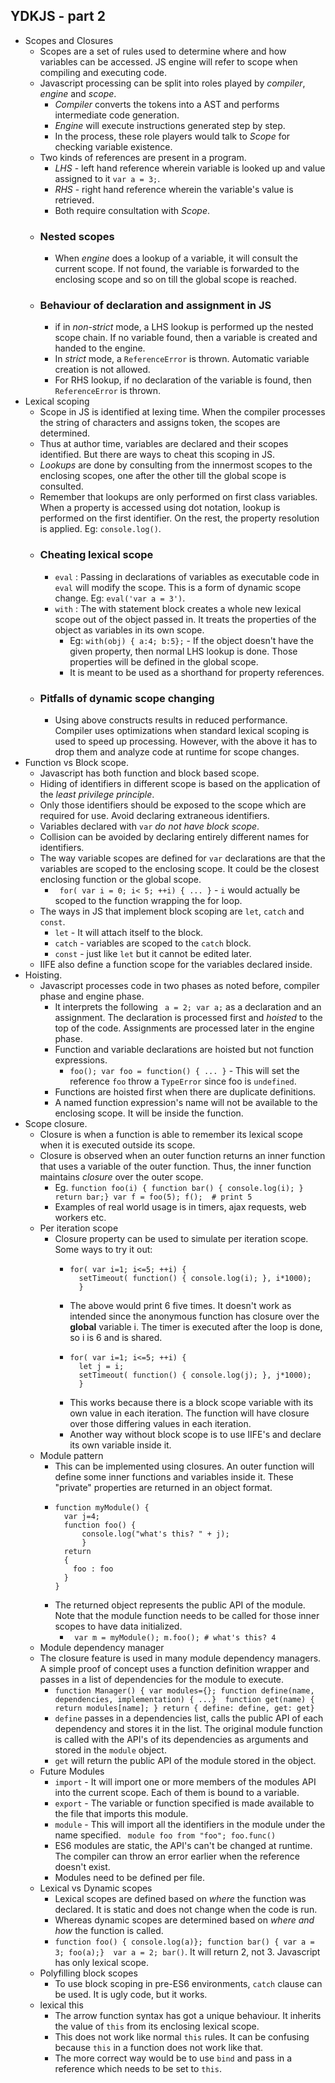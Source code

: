 ## YDKJS - part 2
* Scopes and Closures 
  * Scopes are a set of rules used to determine where and how variables can be accessed. JS engine will refer to scope when compiling and executing code.
  * Javascript processing can be split into roles played by *compiler*, *engine* and *scope*. 
    * *Compiler* converts the tokens into a AST and performs intermediate code generation.
    * *Engine* will execute instructions generated  step by step.
    * In the process, these role players would talk to *Scope* for checking variable existence.
  * Two kinds of references are present in a program.
    * *LHS* - left hand reference wherein variable is looked up and value assigned to it `var a = 3;`.
    * *RHS* - right hand reference wherein the variable's value is retrieved.
    * Both require consultation with *Scope*.
  * ### Nested scopes
    * When *engine* does a lookup of a variable, it will consult the current scope. If not found, the variable is forwarded to the enclosing scope and so on till the global scope is reached.
  * ### Behaviour of declaration and assignment in JS
    * if in *non-strict* mode, a  LHS lookup is performed up the nested scope chain. If no variable found, then a variable is created and handed to the engine.
    * In *strict* mode, a `ReferenceError` is thrown. Automatic variable creation is not allowed.
    * For RHS lookup, if no declaration of the variable is found, then `ReferenceError` is thrown.
* Lexical scoping
  * Scope in JS is identified at lexing time. When the compiler processes the string of characters and assigns token, the scopes are determined. 
  * Thus at author time, variables are declared and their scopes identified. But there are ways to cheat this scoping in JS.
  * *Lookups* are done by consulting from the innermost scopes to the enclosing scopes, one after the other till the global scope is consulted.
  * Remember that lookups are only performed on first class variables. When a property is accessed using dot notation, lookup is performed on the first identifier. On the rest, the property resolution is applied. Eg: `console.log()`.
  * ### Cheating lexical scope
     * `eval` : Passing in declarations of variables as executable code in `eval` will modify the scope. This is a form of dynamic scope change. Eg: `eval('var a = 3')`.
     * `with` : The with statement block creates a whole new lexical scope out of the object passed in. It treats the properties of the object as variables in its own scope.
       * Eg: `with(obj) { a:4; b:5};` - If the object doesn't have the given property, then normal LHS lookup is done. Those properties will be defined in the global scope.
       * It is meant to be used as a shorthand for property references.
  * ### Pitfalls of dynamic scope changing
    * Using above constructs results in  reduced performance. Compiler uses optimizations when standard lexical scoping is used to speed up processing. However, with the above it has to drop them and analyze code at runtime for scope changes. 
* Function vs Block scope.
  * Javascript has both function and block based scope.
  * Hiding of identifiers in different scope is based on the application of the *least privilege principle*.
  * Only those identifiers should be exposed to the scope which are required for use. Avoid declaring extraneous identifiers.
  * Variables declared with `var` *do not have block scope*.
  * Collision can be avoided by declaring entirely different names for identifiers.
  * The way variable scopes are defined for ` var ` declarations are that the variables are scoped to the enclosing scope. It could be the closest enclosing function or the global scope.
    * ` for( var i = 0; i< 5; ++i) { ... }` - `i` would actually be scoped to the function wrapping the for loop. 
  * The ways in JS that implement block scoping are `let`, `catch` and `const`. 
    * `let` - It will attach itself to the block.
    * `catch` - variables are scoped to the `catch` block.
    * `const` - just like `let` but it cannot be edited later.
  * IIFE also define a function scope for the variables declared inside.
* Hoisting.
  * Javascript processes code in two phases as noted before, compiler phase and engine phase.
    * It interprets the following ` a = 2; var a;` as a declaration and an assignment. The declaration is processed first and *hoisted* to the top of the code. Assignments are processed later in the engine phase.
    * Function and variable declarations are hoisted but not function expressions.
      * `foo(); var foo = function() { ... }` - This will set the reference `foo` throw a `TypeError` since foo is `undefined`.
    * Functions are hoisted first when there are duplicate definitions.
    * A named function expression's name will not be available to the enclosing scope. It will be inside the function.
* Scope closure.
  * Closure is when a function is able to remember its lexical scope when it is executed outside its scope.
  * Closure is observed when an outer function returns an inner function that uses a variable of the outer function. Thus, the inner function maintains *closure* over the outer scope.
    * Eg. `function foo(i) { function bar() { console.log(i); } return bar;} var f = foo(5); f();  # print 5`
    * Examples of real world usage is in timers, ajax requests, web workers etc.
  * Per iteration scope
    * Closure property can be used to simulate per iteration scope. Some ways to try it out:
      * ```
        for( var i=1; i<=5; ++i) {
          setTimeout( function() { console.log(i); }, i*1000);
          }
        ```
      * The above would print 6 five times. It doesn't work as intended since the anonymous function has closure over the **global** variable i. The timer is executed after the loop is done, so i is 6 and is shared.
      * ```
        for( var i=1; i<=5; ++i) {
          let j = i;
          setTimeout( function() { console.log(j); }, j*1000);
          }
        ```
      * This works because there is a block scope variable with its own value in each iteration. The function will have closure over those differing values in each iteration.
      * Another way without block scope is to use IIFE's and declare its own variable inside it.
   * Module pattern
     * This can be implemented using closures. An outer function will define some inner functions and variables inside it. These "private" properties are returned in an object format.
     * ```
       function myModule() {
         var j=4;
         function foo() {
             console.log("what's this? " + j);
             }
         return
         {
           foo : foo
         }
       }
       ```
     * The returned object represents the public API of the module. Note that the module function needs to be called for those inner scopes to have data initialized.
       * ` var m = myModule(); m.foo(); # what's this? 4`
  * Module dependency manager 
   * The closure feature is used in many module dependency managers. A simple proof of concept uses a function definition wrapper and passes in a list of dependencies for the module to execute.
     * `function Manager() { var modules={}; function define(name, dependencies, implementation) { ...}  function get(name) { return modules[name]; } return { define: define, get: get}`
     * `define` passes in a dependencies list, calls the public API of each dependency and stores it in the list. The original module function is called with the API's of its dependencies as arguments and stored in the `module` object.
     * `get` will return the public API of the module stored in the object.
  * Future Modules
    * `import` - It will import one or more members of the modules API into the current scope. Each of them is bound to a variable.
    * `export` - The variable or function specified is made available to the file that imports this module.
    * `module` - This will import all the identifiers in the module under the name specified. ` module foo from "foo"; foo.func()`
    * ES6 modules are static, the API's can't be changed at runtime. The compiler can throw an error earlier when the reference doesn't  exist.
    * Modules need to be defined per file.
  * Lexical vs Dynamic scopes
    * Lexical scopes are defined based on _where_ the function was declared. It is static and does not change when the code is run.
    * Whereas dynamic scopes are determined based on *where and how* the function is called.
    * `function foo() { console.log(a)}; function bar() { var a = 3; foo(a);}  var a = 2; bar()`. It will return 2, not 3. Javascript has only lexical scope.
  * Polyfilling block scopes
    * To use block scoping in pre-ES6 environments, `catch` clause can be used. It is ugly code, but it works.
  * lexical this
    * The arrow function syntax has got a unique behaviour. It inherits the value of `this` from its enclosing lexical scope.
    * This does not work like normal `this` rules. It can be confusing because `this` in a function does not work like that.
    * The more correct way would be to use `bind` and pass in a reference which needs to be set to `this`.
    
  
 
